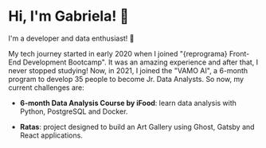 # Hi, I'm Gabriela! 👻

I'm a developer and data enthusiast! 🖤

My tech journey started in early 2020 when I joined "{reprograma} Front-End Development Bootcamp". It was an amazing experience and after that, I never stopped studying! Now, in 2021, I joined the "VAMO AI", a 6-month program to develop 35 people to become Jr. Data Analysts. So now, my current challenges are:

- **6-month Data Analysis Course by iFood**: learn data analysis with Python, PostgreSQL and Docker.


- **Ratas**: project designed to build an Art Gallery using Ghost, Gatsby and React applications. 
